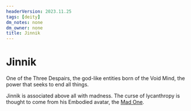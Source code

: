 ```yaml
---
headerVersion: 2023.11.25
tags: [deity]
dm_notes: none
dm_owner: none
title: Jinnik
---
```

# Jinnik

One of the Three Despairs, the god-like entities born of the Void Mind, the power that seeks to end all things. 

Jinnik is associated above all with madness. The curse of lycanthropy is thought to come from his Embodied avatar, the [Mad One](<../embodied-gods/mad-one.md>). 

